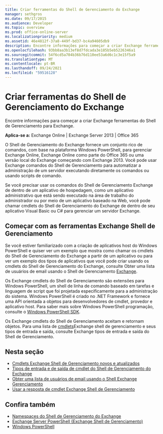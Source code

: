```yaml
---
title: Criar ferramentas do Shell de Gerenciamento do Exchange
manager: sethgros
ms.date: 09/17/2015
ms.audience: Developer
ms.topic: overview
ms.prod: office-online-server
ms.localizationpriority: medium
ms.assetid: 46e4812f-37a8-449f-bd37-bc4a94605db9
description: Encontre informações para começar a criar Exchange ferramentas do Shell de Gerenciamento para Exchange.
ms.openlocfilehash: 93bb8aa3b13ef8d7fdcada3e185b5eb5226346a1
ms.sourcegitcommit: 54f6cd5a704b36b76d110ee53a6d6c1c3e15f5a9
ms.translationtype: MT
ms.contentlocale: pt-BR
ms.lasthandoff: 09/24/2021
ms.locfileid: "59516128"
---
```

# <a name="create-exchange-management-shell-tools"></a>Criar ferramentas do Shell de Gerenciamento do Exchange

Encontre informações para começar a criar Exchange ferramentas do Shell de Gerenciamento para Exchange.

**Aplica-se a:** Exchange Online | Exchange Server 2013 | Office 365
  
O Shell de Gerenciamento do Exchange fornece um conjunto rico de comandos, com base na plataforma Windows PowerShell, para gerenciar Exchange Online, Exchange Online como parte do Office 365 ou uma versão local do Exchange começando com Exchange 2013. Você pode usar Exchange comandos do Shell de Gerenciamento para automatizar a administração de um servidor executando diretamente os comandos ou usando scripts de comando.
  
Se você precisar usar os comandos do Shell de Gerenciamento Exchange de dentro de um aplicativo de hospedagem, como um aplicativo administrativo que está sendo executado na área de trabalho do administrador ou por meio de um aplicativo baseado na Web, você pode chamar cmdlets do Shell de Gerenciamento do Exchange de dentro de seu aplicativo Visual Basic ou C# para gerenciar um servidor Exchange.
  
## <a name="get-started-with-exchange-management-shell-tools"></a>Começar com as ferramentas Exchange Shell de Gerenciamento
<a name="SP15GettingStartedTemplate_WhatDoYouNeed"> </a>

Se você estiver familiarizado com a criação de aplicativos host do Windows PowerShell e quiser ver um exemplo que mostra como chamar os cmdlets do Shell de Gerenciamento do Exchange a partir de um aplicativo ou para ver um exemplo dos tipos de aplicativos que você pode criar usando os cmdlets do Shell de Gerenciamento do Exchange, consulte Obter uma lista de usuários de email usando o Shell de Gerenciamento [Exchange](how-to-get-a-list-of-mail-users-by-using-the-exchange-management-shell.md).
  
Os Exchange cmdlets do Shell de Gerenciamento são extensões para Windows PowerShell, um shell de linha de comando baseado em tarefas e linguagem de script que foi projetada especificamente para a administração do sistema. Windows PowerShell é criado no .NET Framework e fornece uma API orientada a objetos para desenvolvedores de cmdlet, provedor e aplicativo host. Para saber mais sobre Windows PowerShell programação, consulte o [Windows PowerShell SDK](https://msdn.microsoft.com/library/dd835506%28VS.85%29.aspx).
  
Os Exchange cmdlets do Shell de Gerenciamento aceitam e retornam objetos. Para uma lista de [cmdlets](exchange-management-shell-cmdlet-input-and-output-types.md)Exchange shell de gerenciamento e seus tipos de entrada e saída, consulte Exchange tipos de entrada e saída do Shell de Gerenciamento.
  
## <a name="in-this-section"></a>Nesta seção

- [Cmdlets Exchange Shell de Gerenciamento novos e atualizados](new-and-updated-exchange-management-shell-cmdlets.md)  
- [Tipos de entrada e de saída de cmdlet do Shell de Gerenciamento do Exchange](exchange-management-shell-cmdlet-input-and-output-types.md)
- [Obter uma lista de usuários de email usando o Shell Exchange Gerenciamento](how-to-get-a-list-of-mail-users-by-using-the-exchange-management-shell.md)
- [Usar a resposta de cmdlet Exchange Shell de Gerenciamento](how-to-use-the-exchange-management-shell-cmdlet-response.md)


## <a name="see-also"></a>Confira também

- [Namespaces do Shell de Gerenciamento do Exchange](exchange-management-shell-namespaces.md)  
- [Exchange Server PowerShell (Exchange Shell de Gerenciamento)](https://docs.microsoft.com/powershell/exchange/exchange-server/exchange-management-shell?view=exchange-ps)  
- [Windows PowerShell](https://msdn.microsoft.com/library/dd835506%28v=vs.85%29.aspx)
    


